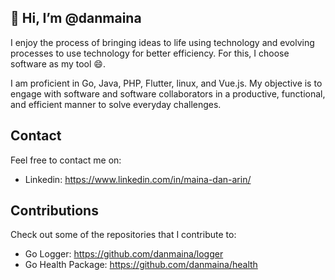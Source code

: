 

## 👋 Hi, I’m @danmaina

I enjoy the process of bringing ideas to life using technology and evolving processes to use technology for better efficiency. For this, I choose software as my tool 😄.

I am proficient in Go, Java, PHP, Flutter, linux, and Vue.js. My objective is to engage with software and software collaborators in a productive, functional, and efficient manner to solve everyday challenges.

## Contact

Feel free to contact me on:
- Linkedin: https://www.linkedin.com/in/maina-dan-arin/

## Contributions

Check out some of the repositories that I contribute to:
- Go Logger: https://github.com/danmaina/logger
- Go Health Package: https://github.com/danmaina/health
